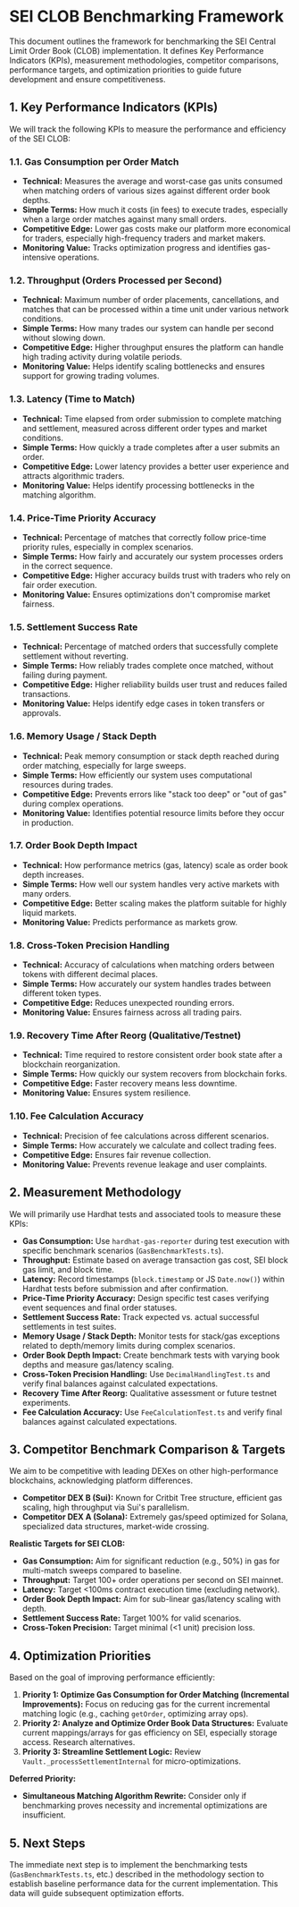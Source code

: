 # SEI CLOB Benchmarking Framework

This document outlines the framework for benchmarking the SEI Central Limit Order Book (CLOB) implementation. It defines Key Performance Indicators (KPIs), measurement methodologies, competitor comparisons, performance targets, and optimization priorities to guide future development and ensure competitiveness.

## 1. Key Performance Indicators (KPIs)

We will track the following KPIs to measure the performance and efficiency of the SEI CLOB:

### 1.1. Gas Consumption per Order Match
- **Technical:** Measures the average and worst-case gas units consumed when matching orders of various sizes against different order book depths.
- **Simple Terms:** How much it costs (in fees) to execute trades, especially when a large order matches against many small orders.
- **Competitive Edge:** Lower gas costs make our platform more economical for traders, especially high-frequency traders and market makers.
- **Monitoring Value:** Tracks optimization progress and identifies gas-intensive operations.

### 1.2. Throughput (Orders Processed per Second)
- **Technical:** Maximum number of order placements, cancellations, and matches that can be processed within a time unit under various network conditions.
- **Simple Terms:** How many trades our system can handle per second without slowing down.
- **Competitive Edge:** Higher throughput ensures the platform can handle high trading activity during volatile periods.
- **Monitoring Value:** Helps identify scaling bottlenecks and ensures support for growing trading volumes.

### 1.3. Latency (Time to Match)
- **Technical:** Time elapsed from order submission to complete matching and settlement, measured across different order types and market conditions.
- **Simple Terms:** How quickly a trade completes after a user submits an order.
- **Competitive Edge:** Lower latency provides a better user experience and attracts algorithmic traders.
- **Monitoring Value:** Helps identify processing bottlenecks in the matching algorithm.

### 1.4. Price-Time Priority Accuracy
- **Technical:** Percentage of matches that correctly follow price-time priority rules, especially in complex scenarios.
- **Simple Terms:** How fairly and accurately our system processes orders in the correct sequence.
- **Competitive Edge:** Higher accuracy builds trust with traders who rely on fair order execution.
- **Monitoring Value:** Ensures optimizations don't compromise market fairness.

### 1.5. Settlement Success Rate
- **Technical:** Percentage of matched orders that successfully complete settlement without reverting.
- **Simple Terms:** How reliably trades complete once matched, without failing during payment.
- **Competitive Edge:** Higher reliability builds user trust and reduces failed transactions.
- **Monitoring Value:** Helps identify edge cases in token transfers or approvals.

### 1.6. Memory Usage / Stack Depth
- **Technical:** Peak memory consumption or stack depth reached during order matching, especially for large sweeps.
- **Simple Terms:** How efficiently our system uses computational resources during trades.
- **Competitive Edge:** Prevents errors like "stack too deep" or "out of gas" during complex operations.
- **Monitoring Value:** Identifies potential resource limits before they occur in production.

### 1.7. Order Book Depth Impact
- **Technical:** How performance metrics (gas, latency) scale as order book depth increases.
- **Simple Terms:** How well our system handles very active markets with many orders.
- **Competitive Edge:** Better scaling makes the platform suitable for highly liquid markets.
- **Monitoring Value:** Predicts performance as markets grow.

### 1.8. Cross-Token Precision Handling
- **Technical:** Accuracy of calculations when matching orders between tokens with different decimal places.
- **Simple Terms:** How accurately our system handles trades between different token types.
- **Competitive Edge:** Reduces unexpected rounding errors.
- **Monitoring Value:** Ensures fairness across all trading pairs.

### 1.9. Recovery Time After Reorg (Qualitative/Testnet)
- **Technical:** Time required to restore consistent order book state after a blockchain reorganization.
- **Simple Terms:** How quickly our system recovers from blockchain forks.
- **Competitive Edge:** Faster recovery means less downtime.
- **Monitoring Value:** Ensures system resilience.

### 1.10. Fee Calculation Accuracy
- **Technical:** Precision of fee calculations across different scenarios.
- **Simple Terms:** How accurately we calculate and collect trading fees.
- **Competitive Edge:** Ensures fair revenue collection.
- **Monitoring Value:** Prevents revenue leakage and user complaints.

## 2. Measurement Methodology

We will primarily use Hardhat tests and associated tools to measure these KPIs:

- **Gas Consumption:** Use `hardhat-gas-reporter` during test execution with specific benchmark scenarios (`GasBenchmarkTests.ts`).
- **Throughput:** Estimate based on average transaction gas cost, SEI block gas limit, and block time.
- **Latency:** Record timestamps (`block.timestamp` or JS `Date.now()`) within Hardhat tests before submission and after confirmation.
- **Price-Time Priority Accuracy:** Design specific test cases verifying event sequences and final order statuses.
- **Settlement Success Rate:** Track expected vs. actual successful settlements in test suites.
- **Memory Usage / Stack Depth:** Monitor tests for stack/gas exceptions related to depth/memory limits during complex scenarios.
- **Order Book Depth Impact:** Create benchmark tests with varying book depths and measure gas/latency scaling.
- **Cross-Token Precision Handling:** Use `DecimalHandlingTest.ts` and verify final balances against calculated expectations.
- **Recovery Time After Reorg:** Qualitative assessment or future testnet experiments.
- **Fee Calculation Accuracy:** Use `FeeCalculationTest.ts` and verify final balances against calculated expectations.

## 3. Competitor Benchmark Comparison & Targets

We aim to be competitive with leading DEXes on other high-performance blockchains, acknowledging platform differences.

- **Competitor DEX B (Sui):** Known for Critbit Tree structure, efficient gas scaling, high throughput via Sui's parallelism.
- **Competitor DEX A (Solana):** Extremely gas/speed optimized for Solana, specialized data structures, market-wide crossing.

**Realistic Targets for SEI CLOB:**

- **Gas Consumption:** Aim for significant reduction (e.g., 50%) in gas for multi-match sweeps compared to baseline.
- **Throughput:** Target 100+ order operations per second on SEI mainnet.
- **Latency:** Target <100ms contract execution time (excluding network).
- **Order Book Depth Impact:** Aim for sub-linear gas/latency scaling with depth.
- **Settlement Success Rate:** Target 100% for valid scenarios.
- **Cross-Token Precision:** Target minimal (<1 unit) precision loss.

## 4. Optimization Priorities

Based on the goal of improving performance efficiently:

1.  **Priority 1: Optimize Gas Consumption for Order Matching (Incremental Improvements):** Focus on reducing gas for the current incremental matching logic (e.g., caching `getOrder`, optimizing array ops).
2.  **Priority 2: Analyze and Optimize Order Book Data Structures:** Evaluate current mappings/arrays for gas efficiency on SEI, especially storage access. Research alternatives.
3.  **Priority 3: Streamline Settlement Logic:** Review `Vault._processSettlementInternal` for micro-optimizations.

**Deferred Priority:**

- **Simultaneous Matching Algorithm Rewrite:** Consider only if benchmarking proves necessity and incremental optimizations are insufficient.

## 5. Next Steps

The immediate next step is to implement the benchmarking tests (`GasBenchmarkTests.ts`, etc.) described in the methodology section to establish baseline performance data for the current implementation. This data will guide subsequent optimization efforts.

